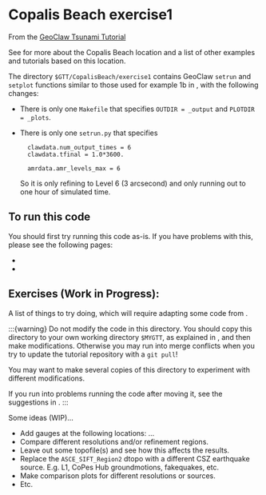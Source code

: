 # Copalis Beach exercise1

From the
[GeoClaw Tsunami Tutorial](https://rjleveque.github.io/geoclaw_tsunami_tutorial)

See [](../README) for more about the Copalis Beach location and a
list of other examples and tutorials based on this location.

The directory `$GTT/CopalisBeach/exercise1`
contains GeoClaw `setrun` and `setplot` functions
similar to those used for example 1b in [](../example1/README), with the
following changes:

- There is only one `Makefile` that specifies `OUTDIR = _output` and
  `PLOTDIR = _plots`.
- There is only one `setrun.py` that specifies

        clawdata.num_output_times = 6
        clawdata.tfinal = 1.0*3600.

        amrdata.amr_levels_max = 6

  So it is only refining to Level 6 (3 arcsecond) and only running out to
  one hour of simulated time.


## To run this code

You should first try running this code as-is.  If you have problems with
this, please see the following pages:

- [](debug)
- [](makefile_description)


## Exercises (Work in Progress):

A list of things to try doing, which will require adapting some code from
[](../example2/README).

:::{warning}
Do not modify the code in this directory.
You should copy this directory to your own working directory `$MYGTT`,
as explained in [](workflow:copy), and then make modifications.
Otherwise you may run into merge conflicts when you try to update the
tutorial repository with a `git pull`!

You may want to make several copies of this directory to experiment with
different modifications.

If you run into problems running the code after moving it, see the suggestions
in [](debug).
:::

Some ideas (WIP)...
- Add gauges at the following locations: ...
- Compare different resolutions and/or refinement regions.
- Leave out some topofile(s) and see how this affects the results.
- Replace the `ASCE_SIFT_Region2` dtopo with a different CSZ earthquake
  source. E.g. L1, CoPes Hub groundmotions, fakequakes, etc.
- Make comparison plots for different resolutions or sources.
- Etc.
